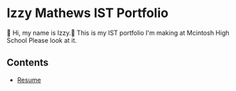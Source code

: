 # Izzy Mathews IST Portfolio

👋 Hi, my name is Izzy.🌱 This is my IST portfolio I'm making at Mcintosh High School Please look at it. 

## Contents
- [Resume](RESUME.md)


